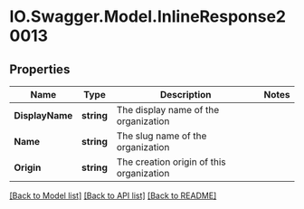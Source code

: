 # IO.Swagger.Model.InlineResponse20013
## Properties

Name | Type | Description | Notes
------------ | ------------- | ------------- | -------------
**DisplayName** | **string** | The display name of the organization | 
**Name** | **string** | The slug name of the organization | 
**Origin** | **string** | The creation origin of this organization | 

[[Back to Model list]](../README.md#documentation-for-models) [[Back to API list]](../README.md#documentation-for-api-endpoints) [[Back to README]](../README.md)

